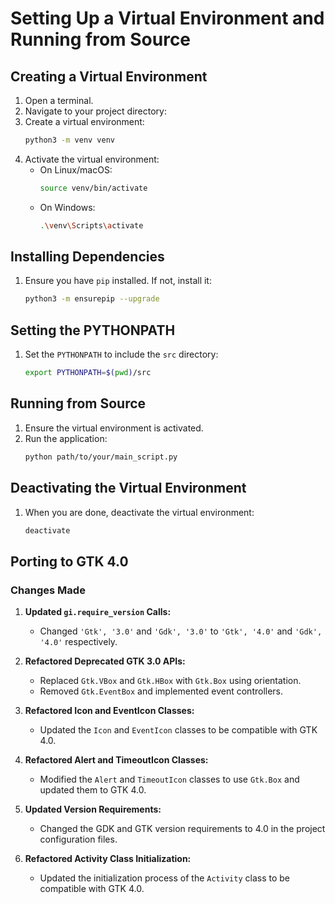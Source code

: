 # Setting Up a Virtual Environment and Running from Source

## Creating a Virtual Environment

1. Open a terminal.
2. Navigate to your project directory:
3. Create a virtual environment:
    ```sh
    python3 -m venv venv
    ```
4. Activate the virtual environment:
    - On Linux/macOS:
        ```sh
        source venv/bin/activate
        ```
    - On Windows:
        ```sh
        .\venv\Scripts\activate
        ```

## Installing Dependencies

1. Ensure you have `pip` installed. If not, install it:
    ```sh
    python3 -m ensurepip --upgrade
    ```

## Setting the PYTHONPATH

1. Set the `PYTHONPATH` to include the `src` directory:
    ```sh
    export PYTHONPATH=$(pwd)/src
    ```

## Running from Source

1. Ensure the virtual environment is activated.
2. Run the application:
    ```sh
    python path/to/your/main_script.py
    ```

## Deactivating the Virtual Environment

1. When you are done, deactivate the virtual environment:
    ```sh
    deactivate
    ```




## Porting to GTK 4.0

### Changes Made

1. **Updated `gi.require_version` Calls:**
    - Changed `'Gtk', '3.0'` and `'Gdk', '3.0'` to `'Gtk', '4.0'` and `'Gdk', '4.0'` respectively.

2. **Refactored Deprecated GTK 3.0 APIs:**
    - Replaced `Gtk.VBox` and `Gtk.HBox` with `Gtk.Box` using orientation.
    - Removed `Gtk.EventBox` and implemented event controllers.

3. **Refactored Icon and EventIcon Classes:**
    - Updated the `Icon` and `EventIcon` classes to be compatible with GTK 4.0.

4. **Refactored Alert and TimeoutIcon Classes:**
    - Modified the `Alert` and `TimeoutIcon` classes to use `Gtk.Box` and updated them to GTK 4.0.

5. **Updated Version Requirements:**
    - Changed the GDK and GTK version requirements to 4.0 in the project configuration files.

6. **Refactored Activity Class Initialization:**
    - Updated the initialization process of the `Activity` class to be compatible with GTK 4.0.

